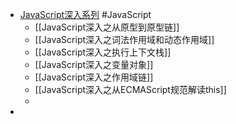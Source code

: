 - [JavaScript深入系列](https://github.com/mqyqingfeng/Blog) #JavaScript
	- [[JavaScript深入之从原型到原型链]]
	- [[JavaScript深入之词法作用域和动态作用域]]
	- [[JavaScript深入之执行上下文栈]]
	- [[JavaScript深入之变量对象]]
	- [[JavaScript深入之作用域链]]
	- [[JavaScript深入之从ECMAScript规范解读this]]
	-
-